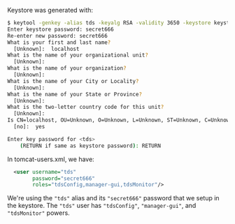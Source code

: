 Keystore was generated with:

~~~bash
$ keytool -genkey -alias tds -keyalg RSA -validity 3650 -keystore keystore
Enter keystore password: secret666
Re-enter new password: secret666
What is your first and last name?
  [Unknown]:  localhost
What is the name of your organizational unit?
  [Unknown]:
What is the name of your organization?
  [Unknown]:
What is the name of your City or Locality?
  [Unknown]:
What is the name of your State or Province?
  [Unknown]:
What is the two-letter country code for this unit?
  [Unknown]:
Is CN=localhost, OU=Unknown, O=Unknown, L=Unknown, ST=Unknown, C=Unknown correct?
  [no]:  yes

Enter key password for <tds>
	(RETURN if same as keystore password): RETURN
~~~

In tomcat-users.xml, we have:

~~~xml
  <user username="tds"
        password="secret666"
        roles="tdsConfig,manager-gui,tdsMonitor"/>
~~~

We're using the `"tds"` alias and its `"secret666"` password that we setup in the keystore.
The `"tds"` user has `"tdsConfig"`, `"manager-gui"`, and `"tdsMonitor"` powers.
